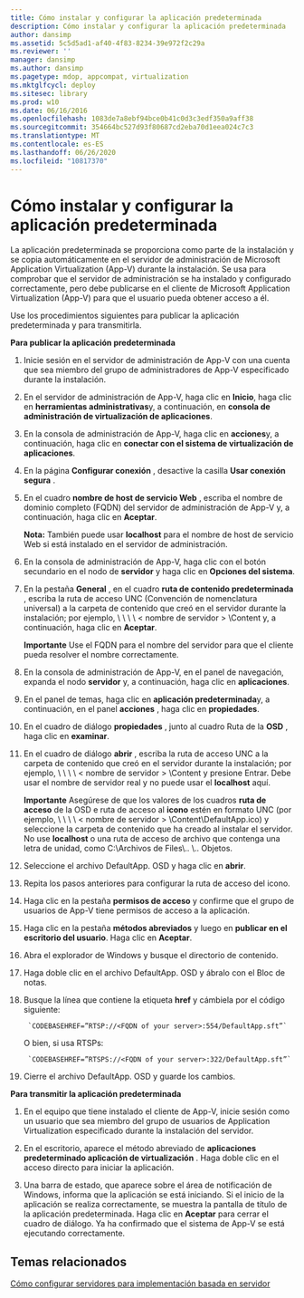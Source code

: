 ```yaml
---
title: Cómo instalar y configurar la aplicación predeterminada
description: Cómo instalar y configurar la aplicación predeterminada
author: dansimp
ms.assetid: 5c5d5ad1-af40-4f83-8234-39e972f2c29a
ms.reviewer: ''
manager: dansimp
ms.author: dansimp
ms.pagetype: mdop, appcompat, virtualization
ms.mktglfcycl: deploy
ms.sitesec: library
ms.prod: w10
ms.date: 06/16/2016
ms.openlocfilehash: 1083de7a8ebf94bce0b41c0d3c3edf350a9aff38
ms.sourcegitcommit: 354664bc527d93f80687cd2eba70d1eea024c7c3
ms.translationtype: MT
ms.contentlocale: es-ES
ms.lasthandoff: 06/26/2020
ms.locfileid: "10817370"
---
```

# Cómo instalar y configurar la aplicación predeterminada


La aplicación predeterminada se proporciona como parte de la instalación y se copia automáticamente en el servidor de administración de Microsoft Application Virtualization (App-V) durante la instalación. Se usa para comprobar que el servidor de administración se ha instalado y configurado correctamente, pero debe publicarse en el cliente de Microsoft Application Virtualization (App-V) para que el usuario pueda obtener acceso a él.

Use los procedimientos siguientes para publicar la aplicación predeterminada y para transmitirla.

**Para publicar la aplicación predeterminada**

1.  Inicie sesión en el servidor de administración de App-V con una cuenta que sea miembro del grupo de administradores de App-V especificado durante la instalación.

2.  En el servidor de administración de App-V, haga clic en **Inicio**, haga clic en **herramientas administrativas**y, a continuación, en **consola de administración de virtualización de aplicaciones**.

3.  En la consola de administración de App-V, haga clic en **acciones**y, a continuación, haga clic en **conectar con el sistema de virtualización de aplicaciones**.

4.  En la página **Configurar conexión** , desactive la casilla **Usar conexión segura** .

5.  En el cuadro **nombre de host de servicio Web** , escriba el nombre de dominio completo (FQDN) del servidor de administración de App-V y, a continuación, haga clic en **Aceptar**.

    **Nota:**  También puede usar **localhost** para el nombre de host de servicio Web si está instalado en el servidor de administración.

     

6.  En la consola de administración de App-V, haga clic con el botón secundario en el nodo de **servidor** y haga clic en **Opciones del sistema**.

7.  En la pestaña **General** , en el cuadro **ruta de contenido predeterminada** , escriba la ruta de acceso UNC (Convención de nomenclatura universal) a la carpeta de contenido que creó en el servidor durante la instalación; por ejemplo, \ \ \ \ &lt; nombre de servidor &gt; \\Content y, a continuación, haga clic en **Aceptar**.

    **Importante**  Use el FQDN para el nombre del servidor para que el cliente pueda resolver el nombre correctamente.

     

8.  En la consola de administración de App-V, en el panel de navegación, expanda el nodo **servidor** y, a continuación, haga clic en **aplicaciones**.

9.  En el panel de temas, haga clic en **aplicación predeterminada**y, a continuación, en el panel **acciones** , haga clic en **propiedades**.

10. En el cuadro de diálogo **propiedades** , junto al cuadro Ruta de la **OSD** , haga clic en **examinar**.

11. En el cuadro de diálogo **abrir** , escriba la ruta de acceso UNC a la carpeta de contenido que creó en el servidor durante la instalación; por ejemplo, \ \ \ \ &lt; nombre de servidor &gt; \\Content y presione Entrar. Debe usar el nombre de servidor real y no puede usar el **localhost** aquí.

    **Importante**  Asegúrese de que los valores de los cuadros **ruta de acceso** de la OSD e ruta de acceso al **icono** estén en formato UNC (por ejemplo, \ \ \ \ &lt; nombre de servidor &gt; \\Content\\DefaultApp.ico) y seleccione la carpeta de contenido que ha creado al instalar el servidor. No use **localhost** o una ruta de acceso de archivo que contenga una letra de unidad, como C:\\Archivos de Files\\.. \\.. Objetos.

     

12. Seleccione el archivo DefaultApp. OSD y haga clic en **abrir**.

13. Repita los pasos anteriores para configurar la ruta de acceso del icono.

14. Haga clic en la pestaña **permisos de acceso** y confirme que el grupo de usuarios de App-V tiene permisos de acceso a la aplicación.

15. Haga clic en la pestaña **métodos abreviados** y luego en **publicar en el escritorio del usuario**. Haga clic en **Aceptar**.

16. Abra el explorador de Windows y busque el directorio de contenido.

17. Haga doble clic en el archivo DefaultApp. OSD y ábralo con el Bloc de notas.

18. Busque la línea que contiene la etiqueta **href** y cámbiela por el código siguiente:

         `CODEBASEHREF=”RTSP://<FQDN of your server>:554/DefaultApp.sft”`

    O bien, si usa RTSPs:

         `CODEBASEHREF=”RTSPS://<FQDN of your server>:322/DefaultApp.sft”`

19. Cierre el archivo DefaultApp. OSD y guarde los cambios.

**Para transmitir la aplicación predeterminada**

1.  En el equipo que tiene instalado el cliente de App-V, inicie sesión como un usuario que sea miembro del grupo de usuarios de Application Virtualization especificado durante la instalación del servidor.

2.  En el escritorio, aparece el método abreviado de **aplicaciones predeterminado aplicación de virtualización** . Haga doble clic en el acceso directo para iniciar la aplicación.

3.  Una barra de estado, que aparece sobre el área de notificación de Windows, informa que la aplicación se está iniciando. Si el inicio de la aplicación se realiza correctamente, se muestra la pantalla de título de la aplicación predeterminada. Haga clic en **Aceptar** para cerrar el cuadro de diálogo. Ya ha confirmado que el sistema de App-V se está ejecutando correctamente.

## Temas relacionados


[Cómo configurar servidores para implementación basada en servidor](how-to-configure-servers-for-server-based-deployment.md)

 

 





